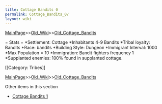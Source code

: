 ```yaml
---
title: Cottage Bandits 0
permalink: Cottage_Bandits_0/
layout: wiki
---
```


[MainPage](/keeperrl_wiki/ "wikilink")>>[Old_Wiki](/keeperrl_wiki/Old_Wiki "wikilink")>>[Old_Cottage_Bandits](/keeperrl_wiki/Old_Cottage_Bandits "wikilink")

= Stats =
*Settlement: Cottage
*Inhabitants 4-9 Bandits
*Tribal loyalty: Bandits
*Race: bandits
*Building Style: Dungeon 
*Immigrant Interval: 1000
*Max Population = 10 
*Immigration: Bandit fighters frequency 1 
*Supplanted enemies: 100% found in supplanted cottage. 

[[Category: Tribes]]

[MainPage](/keeperrl_wiki/ "wikilink")>>[Old_Wiki](/keeperrl_wiki/Old_Wiki "wikilink")>>[Old_Cottage_Bandits](/keeperrl_wiki/Old_Cottage_Bandits "wikilink")

Other items in this section
-    [Cottage Bandits 1](/keeperrl_wiki/Cottage_Bandits_1 "wikilink")
